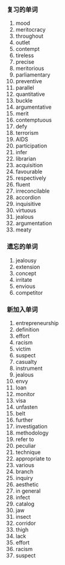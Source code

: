 ### 复习的单词

1. mood
2. meritocracy
3. throughout
4. outlet
5. contempt
6. tireless
7. precise
8. meritorious
9. parliamentary
10. preventive
11. parallel
12. quantitative
13. buckle
14. argumentative
15. merit
16. contemptuous
17. defy
18. terrorism
19. AIDS
20. participation
21. infer
22. librarian
23. acquisition
24. favourable
25. respectively
26. fluent
27. irreconcilable
28. accordion
29. inquisitive
30. virtuous
31. jealous
32. argumentation
33. meaty



### 遗忘的单词

1. jealousy
2. extension
3. concept
4. irritate
5. envious
6. competitor



### 新加入单词

1. entrepreneurship
2. definition
3. effort
4. racism
5. victim
6. suspect
7. casualty
8. instrument
9. jealous
10. envy
11. loan
12. monitor
13. visa
14. unfasten
15. belt
16. further
17. investigation
18. methodology
19. refer to
20. peculiar
21. technique
22. appropriate to
23. various
24. branch
25. inquiry
26. aesthetic
27. in general
28. infect
29. catalog
30. jaw
31. insect
32. corridor
33. thigh
34. lack
35. effort
36. racism
37. suspect